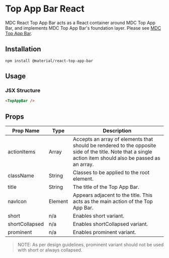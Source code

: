 # Top App Bar React

MDC React Top App Bar acts as a React container around MDC Top App Bar, and implements MDC Top App Bar's foundation layer. Please see [MDC Top App Bar](https://github.com/material-components/material-components-web/tree/master/packages/mdc-top-app-bar).

## Installation

```
npm install @material/react-top-app-bar
```

## Usage

### JSX Structure

```html
<TopAppBar />
```


## Props

Prop Name | Type | Description
--- | --- | ---
actionItems | Array | Accepts an array of elements that should be rendered to the opposite side of the title. Note that a single action item should also be passed as an array.
className | String | Classes to be applied to the root element.
title | String | The title of the Top App Bar.
navIcon | Element | Appears adjacent to the title. This acts as the main action of the Top App Bar.
short | n/a | Enables short variant.
shortCollapsed | n/a | Enables shortCollapsed variant.
prominent | n/a | Enables prominent variant.

> NOTE: As per design guidelines, prominent variant should not be used with short or always collapsed.
